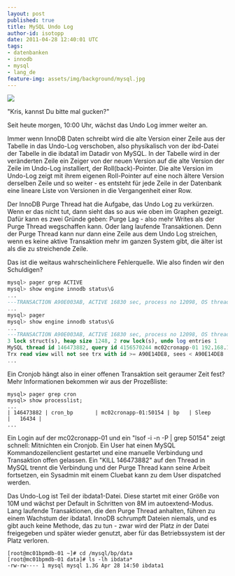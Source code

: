 ```yaml
---
layout: post
published: true
title: MySQL Undo Log
author-id: isotopp
date: 2011-04-28 12:40:01 UTC
tags:
- datenbanken
- innodb
- mysql
- lang_de
feature-img: assets/img/background/mysql.jpg
---
```

![](/uploads/undo_log_stats.png)

"Kris, kannst Du bitte mal gucken?"

Seit heute morgen, 10:00 Uhr, wächst das Undo Log immer weiter an.

Immer wenn InnoDB Daten schreibt wird die alte Version einer Zeile aus der
Tabelle in das Undo-Log verschoben, also physikalisch von der ibd-Datei der
Tabelle in die ibdata1 im Datadir von MySQL. In der Tabelle wird in der
veränderten Zeile ein Zeiger von der neuen Version auf die alte Version der
Zeile im Undo-Log installiert, der Roll(back)-Pointer. Die alte Version im
Undo-Log zeigt mit ihrem eigenen Roll-Pointer auf eine noch ältere Version
derselben Zeile und so weiter - es entsteht für jede Zeile in der Datenbank
eine lineare Liste von Versionen in die Vergangenheit einer Row.

Der InnoDB Purge Thread hat die Aufgabe, das Undo Log zu verkürzen. Wenn er
das nicht tut, dann sieht das so aus wie oben im Graphen gezeigt. Dafür kann
es zwei Gründe geben: Purge Lag - also mehr Writes als der Purge Thread
wegschaffen kann. Oder lang laufende Transaktionen. Denn der Purge Thread
kann nur dann eine Zeile aus dem Undo Log streichen, wenn es keine aktive
Transaktion mehr im ganzen System gibt, die älter ist als die zu streichende
Zeile.

Das ist die weitaus wahrscheinlichere Fehlerquelle. Wie also finden wir den
Schuldigen?


```sql
mysql> pager grep ACTIVE
mysql> show engine innodb status\G
...
---TRANSACTION A90E003AB, ACTIVE 16830 sec, process no 12098, OS thread id 1749563712
...
mysql> pager
mysql> show engine innodb status\G
...
---TRANSACTION A90E003AB, ACTIVE 16830 sec, process no 12098, OS thread id 1749563712
3 lock struct(s), heap size 1248, 2 row lock(s), undo log entries 1
MySQL thread id 146473882, query id 4156570244 mc02cronapp-01 192.168.1.10 cron_bp
Trx read view will not see trx with id >= A90E14DE8, sees < A90E14DE8
...
```

Ein Cronjob hängt also in einer offenen Transaktion seit geraumer Zeit fest?
Mehr Informationen bekommen wir aus der Prozeßliste:

```console
mysql> pager grep cron
mysql> show processlist;
...
| 146473882 | cron_bp       | mc02cronapp-01:50154 | bp   | Sleep       |   16434 |
...
```

Ein Login auf der mc02cronapp-01 und ein "lsof -i -n -P | grep 50154" zeigt
schnell: Mitnichten ein Cronjob. Ein User hat einen MySQL
Kommandozeilenclient gestartet und eine manuelle Verbindung und Transaktion
offen gelassen. Ein "KILL 146473882" auf den Thread in MySQL trennt die
Verbindung und der Purge Thread kann seine Arbeit fortsetzen, ein Sysadmin
mit einem Cluebat kann zu dem User dispatched werden.

Das Undo-Log ist Teil der ibdata1-Datei. Diese startet mit einer Größe von
10M und wächst per Default in Schritten von 8M im autoextend-Modus. Lang
laufende Transaktionen, die den Purge Thread anhalten, führen zu einem
Wachstum der ibdata1. InnoDB schrumpft Dateien niemals, und es gibt auch
keine Methode, das zu tun - zwar wird der Platz _in_ der Datei
freigegeben und später wieder genutzt, aber für das Betriebssystem ist der
Platz verloren.

```console
[root@mc01bpmdb-01 ~]# cd /mysql/bp/data
[root@mc01bpmdb-01 data]# ls -lh ibdata*
-rw-rw---- 1 mysql mysql 1.3G Apr 28 14:50 ibdata1
```

